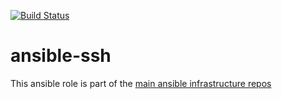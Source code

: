 [![Build Status](https://travis-ci.org/planet-winter/ansible-ssh.svg?branch=master)](https://travis-ci.org/planet-winter/ansible-ssh)

# ansible-ssh

This ansible role is part of the [main ansible infrastructure repos](https://github.com/planet-winter/ansible)
